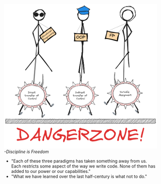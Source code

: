 ![image](./Discipline%20is%20Freedom.png)
<i>-Discipline is Freedom</i><br>
- "Each of these three paradigms has taken something away from us. Each restricts some aspect of the way we write code. None of them has added to our power or our capabilities."
- "What we have learned over the last half-century is what not to do."